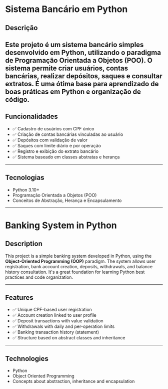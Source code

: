 #  Sistema Bancário em Python

## Descrição

Este projeto é um sistema bancário simples desenvolvido em Python, utilizando o paradigma de **Programação Orientada a Objetos (POO)**. O sistema permite criar usuários, contas bancárias, realizar depósitos, saques e consultar extratos. É uma ótima base para aprendizado de boas práticas em Python e organização de código.
---

## Funcionalidades

- ✅ Cadastro de usuários com CPF único  
- ✅ Criação de contas bancárias vinculadas ao usuário  
- ✅ Depósitos com validação de valor  
- ✅ Saques com limite diário e por operação  
- ✅ Registro e exibição do extrato bancário  
- ✅ Sistema baseado em classes abstratas e herança  

---

## Tecnologias

- Python 3.10+
- Programação Orientada a Objetos (POO)
- Conceitos de Abstração, Herança e Encapsulamento

---

# Banking System in Python

## Description

This project is a simple banking system developed in Python, using the **Object-Oriented Programming (OOP)** paradigm. The system allows user registration, bank account creation, deposits, withdrawals, and balance history consultation. It's a great foundation for learning Python best practices and code organization.

---

## Features

- ✅ Unique CPF-based user registration  
- ✅ Account creation linked to user profile  
- ✅ Deposit transactions with value validation  
- ✅ Withdrawals with daily and per-operation limits  
- ✅ Banking transaction history (statement)  
- ✅ Structure based on abstract classes and inheritance 

---

## Technologies

- Python
- Object Oriented Programming
- Concepts about abstraction, inheritance and encapsulation
